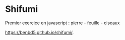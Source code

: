# Shifumi
Premier exercice en javascript : pierre - feuille - ciseaux

https://benbd5.github.io/shifumi/.

